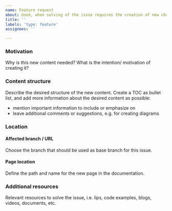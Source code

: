 ```yaml
---
name: Feature request
about: Used, when solving of the issue requires the creation of new chapters and/or pages in the documentation, that did not exist before.
title: ''
labels: 'type: feature'
assignees: ''

---
```


### Motivation
Why is this new content needed?
What is the intention/ motivation of creating it?

### Content structure
Describe the desired structure of the new content.
Create a TOC as bullet list, and add more information about the desired content as possible:
- mention important information to include or emphasize on
- leave additional comments or suggestions, e.g. for creating diagrams

### Location

#### Affected branch / URL
Choose the branch that should be used as base branch for this issue.

#### Page location
Define the path and name for the new page in the documentation.

### Additional resources
Relevant resources to solve the issue, i.e. lips, code examples, blogs, videos, documents, etc.

